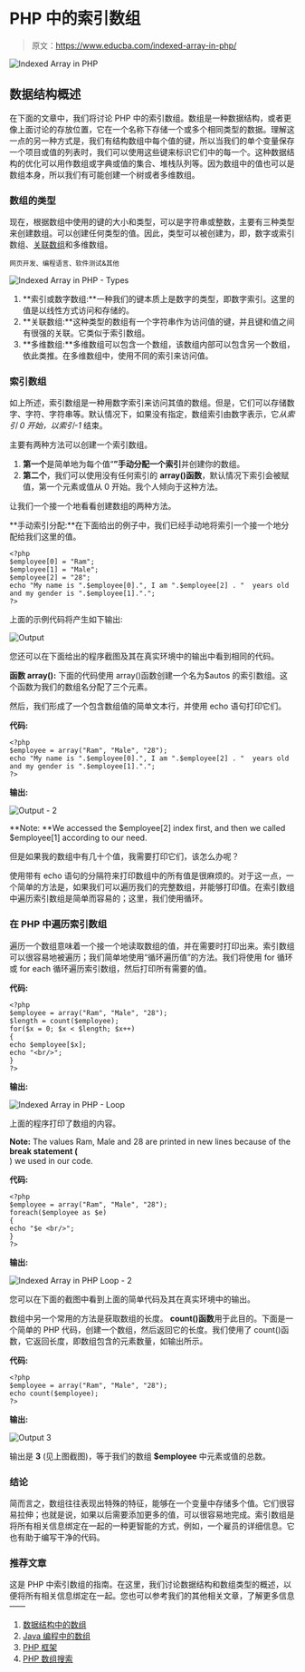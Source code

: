 # PHP 中的索引数组

> 原文：<https://www.educba.com/indexed-array-in-php/>

![Indexed Array in PHP](img/9588687c4cce59b44214c9cb1c987410.png)



## **数据结构概述**

在下面的文章中，我们将讨论 PHP 中的索引数组。数组是一种数据结构，或者更像上面讨论的存放位置，它在一个名称下存储一个或多个相同类型的数据。理解这一点的另一种方式是，我们有结构数组中每个值的键，所以当我们的单个变量保存一个项目或值的列表时，我们可以使用这些键来标识它们中的每一个。这种数据结构的优化可以用作数组或字典或值的集合、堆栈队列等。因为数组中的值也可以是数组本身，所以我们有可能创建一个树或者多维数组。

### 数组的类型

现在，根据数组中使用的键的大小和类型，可以是字符串或整数，主要有三种类型来创建数组。可以创建任何类型的值。因此，类型可以被创建为，即，数字或索引数组、[关联数组](https://www.educba.com/associative-array-in-java/)和多维数组。

<small>网页开发、编程语言、软件测试&其他</small>

![Indexed Array in PHP - Types](img/c63bc3096e697947c8674aee2d7c8c5f.png)



1.  **索引或数字数组:**一种我们的键本质上是数字的类型，即数字索引。这里的值是以线性方式访问和存储的。
2.  **关联数组:**这种类型的数组有一个字符串作为访问值的键，并且键和值之间有很强的关联。它类似于索引数组。
3.  **多维数组:**多维数组可以包含一个数组，该数组内部可以包含另一个数组，依此类推。在多维数组中，使用不同的索引来访问值。

### 索引数组

如上所述，索引数组是一种用数字索引来访问其值的数组。但是，它们可以存储数字、字符、字符串等。默认情况下，如果没有指定，数组索引由数字表示，它*从索引 0 开始，以索引-1* 结束。

主要有两种方法可以创建一个索引数组。

1.  **第一个**是简单地为每个值“**”手动分配一个索引**并创建你的数组。
2.  **第二个**，我们可以使用没有任何索引的 **array()函数**，默认情况下索引会被赋值，第一个元素或值从 0 开始。我个人倾向于这种方法。

让我们一个接一个地看看创建数组的两种方法。

**手动索引分配:**在下面给出的例子中，我们已经手动地将索引一个接一个地分配给我们这里的值。

```
<?php
$employee[0] = "Ram";
$employee[1] = "Male";
$employee[2] = "28";
echo "My name is ".$employee[0].", I am ".$employee[2] . "  years old and my gender is ".$employee[1].".";
?>
```

上面的示例代码将产生如下输出:

![Output](img/9de5013e7577ac4c3b4f510731594d43.png)



您还可以在下面给出的程序截图及其在真实环境中的输出中看到相同的代码。

**函数 array():** 下面的代码使用 array()函数创建一个名为$autos 的索引数组。这个函数为我们的数组名分配了三个元素。

然后，我们形成了一个包含数组值的简单文本行，并使用 echo 语句打印它们。

**代码:**

```
<?php
$employee = array("Ram", "Male", "28");
echo "My name is ".$employee[0].", I am ".$employee[2] . "  years old and my gender is ".$employee[1].".";
?>
```

**输出:**

![Output - 2](img/fe326a01e5c8a3a41895970038998fc3.png)



**Note: **We accessed the $employee[2] index first, and then we called $employee[1] according to our need.

但是如果我的数组中有几十个值，我需要打印它们，该怎么办呢？

使用带有 echo 语句的分隔符来打印数组中的所有值是很麻烦的。对于这一点，一个简单的方法是，如果我们可以遍历我们的完整数组，并能够打印值。在索引数组中遍历索引数组是简单而容易的；这里，我们使用循环。

### 在 PHP 中遍历索引数组

遍历一个数组意味着一个接一个地读取数组的值，并在需要时打印出来。索引数组可以很容易地被遍历；我们简单地使用“循环遍历值”的方法。我们将使用 for 循环或 for each 循环遍历索引数组，然后打印所有需要的值。

**代码:**

```
<?php
$employee = array("Ram", "Male", "28");
$length = count($employee);
for($x = 0; $x < $length; $x++)
{
echo $employee[$x];
echo "<br/>";
}
?>
```

**输出:**

![Indexed Array in PHP - Loop](img/a71778ba2906d461ca034d55c9a177eb.png)



上面的程序打印了数组的内容。

**Note:** The values Ram, Male and 28 are printed in new lines because of the **break statement (<br/>**) we used in our code.

**代码:**

```
<?php
$employee = array("Ram", "Male", "28");
foreach($employee as $e)
{
echo "$e <br/>";
}
?>
```

**输出:**

![Indexed Array in PHP Loop - 2](img/835221defef3a4363b326c3eaed5f956.png)



您可以在下面的截图中看到上面的简单代码及其在真实环境中的输出。

数组中另一个常用的方法是获取数组的长度。 **count()函数**用于此目的。下面是一个简单的 PHP 代码，创建一个数组，然后返回它的长度。我们使用了 count()函数，它返回长度，即数组包含的元素数量，如输出所示。

**代码:**

```
<?php
$employee = array("Ram", "Male", "28");
echo count($employee);
?>
```

**输出:**

![Output 3](img/4896c99b5a1ae7e0ef59a4f22c5320f0.png)



输出是 **3** (见上图截图)，等于我们的数组 **$employee** 中元素或值的总数。

### 结论

简而言之，数组往往表现出特殊的特征，能够在一个变量中存储多个值。它们很容易拉伸；也就是说，如果以后需要添加更多的值，可以很容易地完成。索引数组是将所有相关信息绑定在一起的一种更智能的方式，例如，一个雇员的详细信息。它也有助于编写干净的代码。

### 推荐文章

这是 PHP 中索引数组的指南。在这里，我们讨论数据结构和数组类型的概述，以便将所有相关信息绑定在一起。您也可以参考我们的其他相关文章，了解更多信息——

1.  [数据结构中的数组](https://www.educba.com/arrays-in-data-structure/)
2.  [Java 编程中的数组](https://www.educba.com/arrays-in-java-programming/)
3.  [PHP 框架](https://www.educba.com/top-php-frameworks/)
4.  [PHP 数组搜索](https://www.educba.com/php-array-search/)






